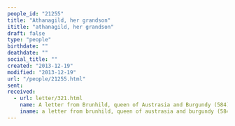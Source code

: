 ```yaml
---
people_id: "21255"
title: "Athanagild, her grandson"
ititle: "athanagild, her grandson"
draft: false
type: "people"
birthdate: ""
deathdate: ""
social_title: ""
created: "2013-12-19"
modified: "2013-12-19"
url: "/people/21255.html"
sent:
received:
  - url: letter/321.html
    name: A letter from Brunhild, queen of Austrasia and Burgundy (584)
    iname: a letter from brunhild, queen of austrasia and burgundy (584)
---
```

